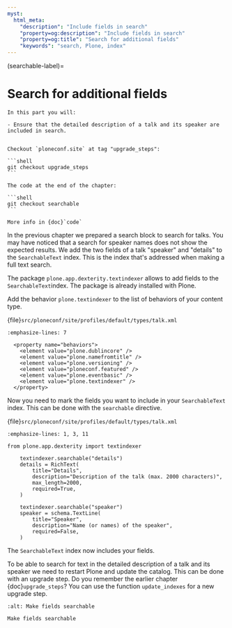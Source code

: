 ```yaml
---
myst:
  html_meta:
    "description": "Include fields in search"
    "property=og:description": "Include fields in search"
    "property=og:title": "Search for additional fields"
    "keywords": "search, Plone, index"
---
```


(searchable-label)=

# Search for additional fields

```{card}
In this part you will:

- Ensure that the detailed description of a talk and its speaker are included in search.
```

````{card} Backend chapter

Checkout `ploneconf.site` at tag "upgrade_steps":

```shell
git checkout upgrade_steps
```

The code at the end of the chapter:

```shell
git checkout searchable
```

More info in {doc}`code`
````

In the previous chapter we prepared a search block to search for talks.
You may have noticed that a search for speaker names does not show the expected results.
We add the two fields of a talk "speaker" and "details" to the `SearchableText` index.
This is the index that's addressed when making a full text search.


The package `plone.app.dexterity.textindexer` allows to add fields to the `SearchableText`index.
The package is already installed with Plone.

Add the behavior `plone.textindexer` to the list of behaviors of your content type.

{file}`src/ploneconf/site/profiles/default/types/talk.xml`

```{code-block} xml
:emphasize-lines: 7

  <property name="behaviors">
    <element value="plone.dublincore" />
    <element value="plone.namefromtitle" />
    <element value="plone.versioning" />
    <element value="ploneconf.featured" />
    <element value="plone.eventbasic" />
    <element value="plone.textindexer" />
  </property>
```

Now you need to mark the fields you want to include in your `SearchableText` index.
This can be done with the `searchable` directive.

{file}`src/ploneconf/site/profiles/default/types/talk.xml`

```{code-block} python
:emphasize-lines: 1, 3, 11

from plone.app.dexterity import textindexer

    textindexer.searchable("details")
    details = RichText(
        title="Details",
        description="Description of the talk (max. 2000 characters)",
        max_length=2000,
        required=True,
    )

    textindexer.searchable("speaker")
    speaker = schema.TextLine(
        title="Speaker",
        description="Name (or names) of the speaker",
        required=False,
    )
```

The `SearchableText` index now includes your fields.

To be able to search for text in the detailed description of a talk and its speaker we need to restart Plone and update the catalog.
This can be done with an upgrade step.
Do you remember the earlier chapter {doc}`upgrade_steps`?
You can use the function `update_indexes` for a new upgrade step.


```{figure} _static/searchable.png
:alt: Make fields searchable

Make fields searchable
```
